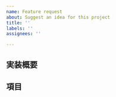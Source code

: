 ```yaml
---
name: Feature request
about: Suggest an idea for this project
title: ''
labels: ''
assignees: ''

---
```


## 実装概要
**項目**
- 

##
